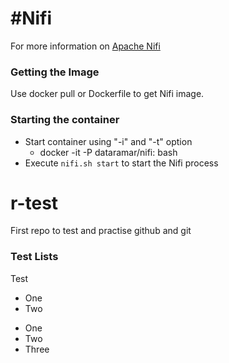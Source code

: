 
#Nifi
============

For more information on [Apache Nifi](https://nifi.apache.org/index.html)

### Getting the Image
Use docker pull or Dockerfile to get Nifi image.

### Starting the container
* Start container using "-i" and "-t" option
  * docker -it -P dataramar/nifi:<tag> bash
* Execute ```nifi.sh start``` to start the Nifi process







# r-test
First repo to test and practise github and git

### Test Lists
Test 
* One
* Two

- One
- Two
- Three

